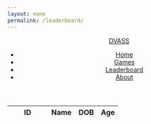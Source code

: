 ```yaml
---
layout: none
permalink: /leaderboard/
---
```


<!doctype html>
<html>
    <head>
        <link rel="stylesheet" type="text/css" href="index.css">
    <body>
    <header>
        <a href="{{ site.baseurl }}/index" class="logo">DVASS</a>
        <ul>
            <li><a href="{{ site.baseurl }}/index">Home</a></li>
            <li><a href="{{ site.baseurl }}/games">Games</a></li>
            <li><a href="{{ site.baseurl }}/leaderboard/">Leaderboard</a></li>
            <li><a href="{{ site.baseurl }}/about">About</a></li>
        </ul>
    </header>
    </head>
    <!-- JQuery -->
    <script type="text/javascript" language="javascript" src="https://code.jquery.com/jquery-3.5.1.js"></script>
    <script type="text/javascript" language="javascript" src="https://cdn.datatables.net/1.13.4/js/jquery.dataTables.min.js"></script>
    <!-- Bootstrap -->
    <script type="text/javascript" language="javascript" src="https://cdn.datatables.net/1.13.4/js/dataTables.bootstrap5.min.js"></script>
    <style>
        #flaskTable th:first-child {
            width: 75px;
        }
        #flaskTable td:not(:first-child) {
          width: 150px;
        }
    </style>
    </head>
        <table id="flaskTable" class="table table-striped nowrap" style="width:100%">
            <thead id="flaskHead">
                <tr>
                    <th>ID</th>
                    <th>Name</th>
                    <th>DOB</th>
                    <th>Age</th>
                </tr>
            </thead>
            <tbody id="flaskBody"></tbody>
        </table>
</html>
<script>
    $(document).ready(function() {
        fetch('https://flask.nighthawkcodingsociety.com/api/users/', { mode: 'cors' })
        .then(response => {
        if (!response.ok) {
            throw new Error('API response failed');
        }
        return response.json();
        })
        .then(data => {
        for (const row of data) {
            $('#flaskBody').append('<tr><td>' + 
                row.id + '</td><td>' + 
                row.name + '</td><td>' + 
                row.dob + '</td><td>' + 
                row.age + '</td></tr>');
            }
        $("#flaskTable").DataTable();
        })
        .catch(error => {
        console.error('Error:', error);
        });
    });
</script>
